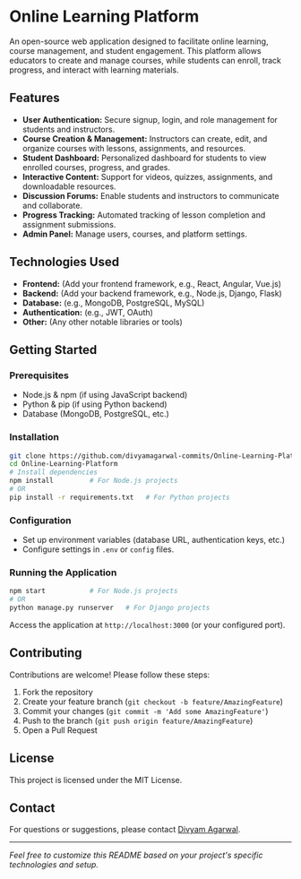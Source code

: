 # Online Learning Platform

An open-source web application designed to facilitate online learning, course management, and student engagement. This platform allows educators to create and manage courses, while students can enroll, track progress, and interact with learning materials.

## Features

- **User Authentication:** Secure signup, login, and role management for students and instructors.
- **Course Creation & Management:** Instructors can create, edit, and organize courses with lessons, assignments, and resources.
- **Student Dashboard:** Personalized dashboard for students to view enrolled courses, progress, and grades.
- **Interactive Content:** Support for videos, quizzes, assignments, and downloadable resources.
- **Discussion Forums:** Enable students and instructors to communicate and collaborate.
- **Progress Tracking:** Automated tracking of lesson completion and assignment submissions.
- **Admin Panel:** Manage users, courses, and platform settings.

## Technologies Used

- **Frontend:** (Add your frontend framework, e.g., React, Angular, Vue.js)
- **Backend:** (Add your backend framework, e.g., Node.js, Django, Flask)
- **Database:** (e.g., MongoDB, PostgreSQL, MySQL)
- **Authentication:** (e.g., JWT, OAuth)
- **Other:** (Any other notable libraries or tools)

## Getting Started

### Prerequisites

- Node.js & npm (if using JavaScript backend)
- Python & pip (if using Python backend)
- Database (MongoDB, PostgreSQL, etc.)

### Installation

```bash
git clone https://github.com/divyamagarwal-commits/Online-Learning-Platform.git
cd Online-Learning-Platform
# Install dependencies
npm install         # For Node.js projects
# OR
pip install -r requirements.txt   # For Python projects
```

### Configuration

- Set up environment variables (database URL, authentication keys, etc.)
- Configure settings in `.env` or `config` files.

### Running the Application

```bash
npm start           # For Node.js projects
# OR
python manage.py runserver   # For Django projects
```

Access the application at `http://localhost:3000` (or your configured port).

## Contributing

Contributions are welcome! Please follow these steps:

1. Fork the repository
2. Create your feature branch (`git checkout -b feature/AmazingFeature`)
3. Commit your changes (`git commit -m 'Add some AmazingFeature'`)
4. Push to the branch (`git push origin feature/AmazingFeature`)
5. Open a Pull Request

## License

This project is licensed under the MIT License.

## Contact

For questions or suggestions, please contact [Divyam Agarwal](https://github.com/divyamagarwal-commits).

---

*Feel free to customize this README based on your project's specific technologies and setup.*
